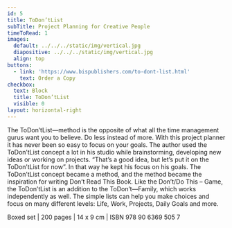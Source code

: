 ```yaml
---
id: 5
title: ToDon’tList
subTitle: Project Planning for Creative People
timeToRead: 1
images:
  default: ../../../static/img/vertical.jpg
  diapositive: ../../../static/img/vertical.jpg
  align: top
buttons:
  - link: 'https://www.bispublishers.com/to-dont-list.html'
    text: Order a Copy
checkbox:
  text: Block
  title: ToDon’tList
  visible: 0
layout: horizontal-right
---
```


The ToDon’tList—method is the opposite of what all the time management gurus want you to believe. Do less instead of more. With this project planner it has never been so easy to focus on your goals. The author used the ToDon’tList concept a lot in his studio while brainstorming, developing new ideas or working on projects. “That’s a good idea, but let’s put it on the ToDon’tList for now”. In that way he kept his focus on his goals. The ToDon’tList concept became a method, and the method became the inspiration for writing Don’t Read This Book. Like the Don’t/Do This – Game, the ToDon’tList is an addition to the ToDon’t—Family, which works independently as well. The simple lists can help you make choices and focus on many different levels: Life, Work, Projects, Daily Goals and more.

Boxed set | 200 pages | 14 x 9 cm | ISBN 978 90 6369 505 7
